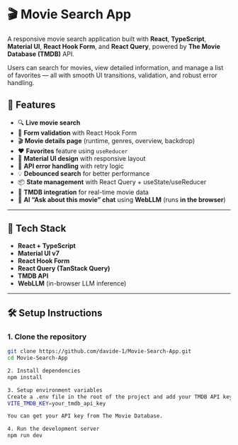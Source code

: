 # 🎬 Movie Search App

A responsive movie search application built with **React**, **TypeScript**, **Material UI**, **React Hook Form**, and **React Query**, powered by **The Movie Database (TMDB)** API.

Users can search for movies, view detailed information, and manage a list of favorites — all with smooth UI transitions, validation, and robust error handling.

## 🚀 Features

- 🔍 **Live movie search**
- 🧾 **Form validation** with React Hook Form
- 🎬 **Movie details page** (runtime, genres, overview, backdrop)
- ❤️ **Favorites** feature using `useReducer`
- 💎 **Material UI design** with responsive layout
- 🔁 **API error handling** with retry logic
- 💡 **Debounced search** for better performance
- 📦 **State management** with React Query + useState/useReducer
- 🎥 **TMDB integration** for real-time movie data
- 🤖 **AI “Ask about this movie” chat** using **WebLLM** (runs **in the browser**)

---

## 🧪 Tech Stack

- **React + TypeScript**
- **Material UI v7**
- **React Hook Form**
- **React Query (TanStack Query)**
- **TMDB API**
- **WebLLM** (in-browser LLM inference)

---

## 🛠️ Setup Instructions

### 1. Clone the repository

```bash
git clone https://github.com/davide-1/Movie-Search-App.git
cd Movie-Search-App

2. Install dependencies
npm install

3. Setup environment variables
Create a .env file in the root of the project and add your TMDB API key:
VITE_TMDB_KEY=your_tmdb_api_key

You can get your API key from The Movie Database.

4. Run the development server
npm run dev